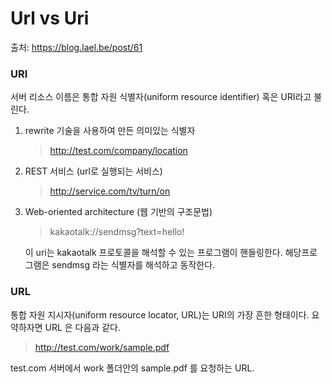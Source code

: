 # Url vs Uri

출처: https://blog.lael.be/post/61

### URI

서버 리소스 이름은 통합 자원 식별자(uniform resource identifier) 혹은 URI라고 불린다.

1. rewrite 기술을 사용하여 만든 의미있는 식별자
   > http://test.com/company/location
2. REST 서비스 (url로 실행되는 서비스)
   > http://service.com/tv/turn/on
3. Web-oriented architecture (웹 기반의 구조문법)

   > kakaotalk://sendmsg?text=hello!

   이 uri는 kakaotalk 프로토콜을 해석할 수 있는 프로그램이 핸들링한다. 해당프로그램은 sendmsg 라는 식별자를 해석하고 동작한다.

### URL

통합 자원 지시자(uniform resource locator, URL)는 URI의 가장 흔한 형태이다.
요약하자면 URL 은 다음과 같다.

> http://test.com/work/sample.pdf

test.com 서버에서 work 폴더안의 sample.pdf 를 요청하는 URL.
